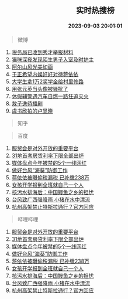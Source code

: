 <div align="center"><h2>实时热搜榜</h2><h4>2023-09-03 20:01:01</h4></div>

> 微博  

1. [税务局已收到秀才举报材料](https://s.weibo.com/weibo?q=%23%E7%A8%8E%E5%8A%A1%E5%B1%80%E5%B7%B2%E6%94%B6%E5%88%B0%E7%A7%80%E6%89%8D%E4%B8%BE%E6%8A%A5%E6%9D%90%E6%96%99%23&t=31&band_rank=1&Refer=top)<br />
2. [猫咪深夜发现陌生男子入室及时护主](https://s.weibo.com/weibo?q=%23%E7%8C%AB%E5%92%AA%E6%B7%B1%E5%A4%9C%E5%8F%91%E7%8E%B0%E9%99%8C%E7%94%9F%E7%94%B7%E5%AD%90%E5%85%A5%E5%AE%A4%E5%8F%8A%E6%97%B6%E6%8A%A4%E4%B8%BB%23&t=31&band_rank=2&Refer=top)<br />
3. [阿尔山风光美如画](https://s.weibo.com/weibo?q=%23%E9%98%BF%E5%B0%94%E5%B1%B1%E9%A3%8E%E5%85%89%E7%BE%8E%E5%A6%82%E7%94%BB%23&t=31&band_rank=3&Refer=top)<br />
4. [于正希望内娱好好对待蒋依依](https://s.weibo.com/weibo?q=%23%E4%BA%8E%E6%AD%A3%E5%B8%8C%E6%9C%9B%E5%86%85%E5%A8%B1%E5%A5%BD%E5%A5%BD%E5%AF%B9%E5%BE%85%E8%92%8B%E4%BE%9D%E4%BE%9D%23&t=31&band_rank=4&Refer=top)<br />
5. [大学生拿1万2奖学金给村里修路](https://s.weibo.com/weibo?q=%23%E5%A4%A7%E5%AD%A6%E7%94%9F%E6%8B%BF1%E4%B8%872%E5%A5%96%E5%AD%A6%E9%87%91%E7%BB%99%E6%9D%91%E9%87%8C%E4%BF%AE%E8%B7%AF%23&t=31&band_rank=5&Refer=top)<br />
6. [用张元英当头像被骚扰了](https://s.weibo.com/weibo?q=%E7%94%A8%E5%BC%A0%E5%85%83%E8%8B%B1%E5%BD%93%E5%A4%B4%E5%83%8F%E8%A2%AB%E9%AA%9A%E6%89%B0%E4%BA%86&t=31&band_rank=6&Refer=top)<br />
7. [休假辅警遇汽车自燃一路狂追灭火](https://s.weibo.com/weibo?q=%23%E4%BC%91%E5%81%87%E8%BE%85%E8%AD%A6%E9%81%87%E6%B1%BD%E8%BD%A6%E8%87%AA%E7%87%83%E4%B8%80%E8%B7%AF%E7%8B%82%E8%BF%BD%E7%81%AD%E7%81%AB%23&t=31&band_rank=7&Refer=top)<br />
8. [敖子逸待播剧](https://s.weibo.com/weibo?q=%23%E6%95%96%E5%AD%90%E9%80%B8%E5%BE%85%E6%92%AD%E5%89%A7%23&t=31&band_rank=8&Refer=top)<br />
9. [虞书欣拍的卢昱晓](https://s.weibo.com/weibo?q=%23%E8%99%9E%E4%B9%A6%E6%AC%A3%E6%8B%8D%E7%9A%84%E5%8D%A2%E6%98%B1%E6%99%93%23&t=31&band_rank=9&Refer=top)<br />

> 知乎  


> 百度  

1. [服贸会是对外开放的重要平台](https://www.baidu.com/s?wd=%E6%9C%8D%E8%B4%B8%E4%BC%9A%E6%98%AF%E5%AF%B9%E5%A4%96%E5%BC%80%E6%94%BE%E7%9A%84%E9%87%8D%E8%A6%81%E5%B9%B3%E5%8F%B0&sa=fyb_news&rsv_dl=fyb_news)<br />
2. [31地首套房贷利率下限全部出炉](https://www.baidu.com/s?wd=31%E5%9C%B0%E9%A6%96%E5%A5%97%E6%88%BF%E8%B4%B7%E5%88%A9%E7%8E%87%E4%B8%8B%E9%99%90%E5%85%A8%E9%83%A8%E5%87%BA%E7%82%89&sa=fyb_news&rsv_dl=fyb_news)<br />
3. [媒体盘点今年被禁的5个一线网红](https://www.baidu.com/s?wd=%E5%AA%92%E4%BD%93%E7%9B%98%E7%82%B9%E4%BB%8A%E5%B9%B4%E8%A2%AB%E7%A6%81%E7%9A%845%E4%B8%AA%E4%B8%80%E7%BA%BF%E7%BD%91%E7%BA%A2&sa=fyb_news&rsv_dl=fyb_news)<br />
4. [做好台风“海葵”防御工作](https://www.baidu.com/s?wd=%E5%81%9A%E5%A5%BD%E5%8F%B0%E9%A3%8E%E2%80%9C%E6%B5%B7%E8%91%B5%E2%80%9D%E9%98%B2%E5%BE%A1%E5%B7%A5%E4%BD%9C&sa=fyb_news&rsv_dl=fyb_news)<br />
5. [蒋依依被曝偷税漏税 已补缴238万](https://www.baidu.com/s?wd=%E8%92%8B%E4%BE%9D%E4%BE%9D%E8%A2%AB%E6%9B%9D%E5%81%B7%E7%A8%8E%E6%BC%8F%E7%A8%8E+%E5%B7%B2%E8%A1%A5%E7%BC%B4238%E4%B8%87&sa=fyb_news&rsv_dl=fyb_news)<br />
6. [女孩开学报到全班就自己一个人](https://www.baidu.com/s?wd=%E5%A5%B3%E5%AD%A9%E5%BC%80%E5%AD%A6%E6%8A%A5%E5%88%B0%E5%85%A8%E7%8F%AD%E5%B0%B1%E8%87%AA%E5%B7%B1%E4%B8%80%E4%B8%AA%E4%BA%BA&sa=fyb_news&rsv_dl=fyb_news)<br />
7. [核污水排海后：中国鳗鱼之乡的担忧](https://www.baidu.com/s?wd=%E6%A0%B8%E6%B1%A1%E6%B0%B4%E6%8E%92%E6%B5%B7%E5%90%8E%EF%BC%9A%E4%B8%AD%E5%9B%BD%E9%B3%97%E9%B1%BC%E4%B9%8B%E4%B9%A1%E7%9A%84%E6%8B%85%E5%BF%A7&sa=fyb_news&rsv_dl=fyb_news)<br />
8. [台风致广西强降雨 小猪在水中漂流](https://www.baidu.com/s?wd=%E5%8F%B0%E9%A3%8E%E8%87%B4%E5%B9%BF%E8%A5%BF%E5%BC%BA%E9%99%8D%E9%9B%A8+%E5%B0%8F%E7%8C%AA%E5%9C%A8%E6%B0%B4%E4%B8%AD%E6%BC%82%E6%B5%81&sa=fyb_news&rsv_dl=fyb_news)<br />
9. [杭州高架禁止特斯拉通行？官方回应](https://www.baidu.com/s?wd=%E6%9D%AD%E5%B7%9E%E9%AB%98%E6%9E%B6%E7%A6%81%E6%AD%A2%E7%89%B9%E6%96%AF%E6%8B%89%E9%80%9A%E8%A1%8C%EF%BC%9F%E5%AE%98%E6%96%B9%E5%9B%9E%E5%BA%94&sa=fyb_news&rsv_dl=fyb_news)<br />

> 哔哩哔哩  

1. [服贸会是对外开放的重要平台](https://www.baidu.com/s?wd=%E6%9C%8D%E8%B4%B8%E4%BC%9A%E6%98%AF%E5%AF%B9%E5%A4%96%E5%BC%80%E6%94%BE%E7%9A%84%E9%87%8D%E8%A6%81%E5%B9%B3%E5%8F%B0&sa=fyb_news&rsv_dl=fyb_news)<br />
2. [31地首套房贷利率下限全部出炉](https://www.baidu.com/s?wd=31%E5%9C%B0%E9%A6%96%E5%A5%97%E6%88%BF%E8%B4%B7%E5%88%A9%E7%8E%87%E4%B8%8B%E9%99%90%E5%85%A8%E9%83%A8%E5%87%BA%E7%82%89&sa=fyb_news&rsv_dl=fyb_news)<br />
3. [媒体盘点今年被禁的5个一线网红](https://www.baidu.com/s?wd=%E5%AA%92%E4%BD%93%E7%9B%98%E7%82%B9%E4%BB%8A%E5%B9%B4%E8%A2%AB%E7%A6%81%E7%9A%845%E4%B8%AA%E4%B8%80%E7%BA%BF%E7%BD%91%E7%BA%A2&sa=fyb_news&rsv_dl=fyb_news)<br />
4. [做好台风“海葵”防御工作](https://www.baidu.com/s?wd=%E5%81%9A%E5%A5%BD%E5%8F%B0%E9%A3%8E%E2%80%9C%E6%B5%B7%E8%91%B5%E2%80%9D%E9%98%B2%E5%BE%A1%E5%B7%A5%E4%BD%9C&sa=fyb_news&rsv_dl=fyb_news)<br />
5. [蒋依依被曝偷税漏税 已补缴238万](https://www.baidu.com/s?wd=%E8%92%8B%E4%BE%9D%E4%BE%9D%E8%A2%AB%E6%9B%9D%E5%81%B7%E7%A8%8E%E6%BC%8F%E7%A8%8E+%E5%B7%B2%E8%A1%A5%E7%BC%B4238%E4%B8%87&sa=fyb_news&rsv_dl=fyb_news)<br />
6. [女孩开学报到全班就自己一个人](https://www.baidu.com/s?wd=%E5%A5%B3%E5%AD%A9%E5%BC%80%E5%AD%A6%E6%8A%A5%E5%88%B0%E5%85%A8%E7%8F%AD%E5%B0%B1%E8%87%AA%E5%B7%B1%E4%B8%80%E4%B8%AA%E4%BA%BA&sa=fyb_news&rsv_dl=fyb_news)<br />
7. [核污水排海后：中国鳗鱼之乡的担忧](https://www.baidu.com/s?wd=%E6%A0%B8%E6%B1%A1%E6%B0%B4%E6%8E%92%E6%B5%B7%E5%90%8E%EF%BC%9A%E4%B8%AD%E5%9B%BD%E9%B3%97%E9%B1%BC%E4%B9%8B%E4%B9%A1%E7%9A%84%E6%8B%85%E5%BF%A7&sa=fyb_news&rsv_dl=fyb_news)<br />
8. [台风致广西强降雨 小猪在水中漂流](https://www.baidu.com/s?wd=%E5%8F%B0%E9%A3%8E%E8%87%B4%E5%B9%BF%E8%A5%BF%E5%BC%BA%E9%99%8D%E9%9B%A8+%E5%B0%8F%E7%8C%AA%E5%9C%A8%E6%B0%B4%E4%B8%AD%E6%BC%82%E6%B5%81&sa=fyb_news&rsv_dl=fyb_news)<br />
9. [杭州高架禁止特斯拉通行？官方回应](https://www.baidu.com/s?wd=%E6%9D%AD%E5%B7%9E%E9%AB%98%E6%9E%B6%E7%A6%81%E6%AD%A2%E7%89%B9%E6%96%AF%E6%8B%89%E9%80%9A%E8%A1%8C%EF%BC%9F%E5%AE%98%E6%96%B9%E5%9B%9E%E5%BA%94&sa=fyb_news&rsv_dl=fyb_news)<br />
